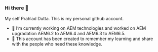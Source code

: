 ### Hi there 👋
My self Prahlad Dutta. This is my personal github account.

- 🔭 I’m currently working on AEM technologies and worked on AEM upgradation AEM6.2 to AEM6.4 and AEM6.3 to AEM6.5.
- 💬 This account has been created to remember my learning and share with the people who need these knowledge.
<!--
**techiearchive/techiearchive** is a ✨ _special_ ✨ repository because its `README.md` (this file) appears on your GitHub profile.

Here are some ideas to get you started:

- 🔭 I’m currently working on AEM technologies and worked on AEM upgradation AEM6.2 to AEM6.4 and AEM6.3 to AE6.5.
- 🌱 I’m currently learning AEM and it's integration. 
- 💬 This account has been created to remember my learning and share with the people who need these knowledge.
- 📫 How to reach me: ...
- 😄 Pronouns: ...
- ⚡ Fun fact: ...
-->
